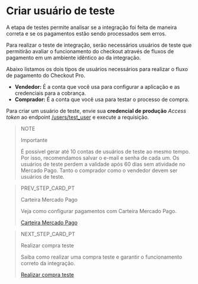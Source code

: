 # Criar usuário de teste

A etapa de testes permite analisar se a integração foi feita de maneira correta e se os pagamentos estão sendo processados sem erros.

Para realizar o teste de integração, serão necessários usuários de teste que permitirão avaliar o funcionamento do checkout através de fluxos de pagamento em um ambiente idêntico ao da integração.

Abaixo listamos os dois tipos de usuários necessários para realizar o fluxo de pagamento do Checkout Pro.

* **Vendedor:** É a conta que você usa para configurar a aplicação e as credenciais para a cobrança.
* **Comprador:** É a conta que você usa para testar o processo de compra.

Para criar um usuário de teste, envie sua **credencial de produção** _Access token_ ao endpoint [/users/test_user](https://www.mercadopago[FAKER][URL][DOMAIN]/developers/pt/reference/test_user/_users_test_user/post) e execute a requisição.

> NOTE
>
> Importante
>
> É possível gerar até 10 contas de usuários de teste ao mesmo tempo. Por isso, recomendamos salvar o e-mail e senha de cada um. Os usuários de teste perdem a validade após 60 dias sem atividade no Mercado Pago. Tanto o comprador como o vendedor devem ser usuários de teste.

> PREV_STEP_CARD_PT
>
> Carteira Mercado Pago  
>
> Veja como configurar pagamentos com Carteira Mercado Pago.
>
> [Carteira Mercado Pago](/developers/pt/docs/checkout-pro/checkout-customization/mp-wallet)

> NEXT_STEP_CARD_PT
>
> Realizar compra teste 
>
> Saiba como realizar uma compra teste e garantir o funcionamento correto da integração.
>
> [Realizar compra teste](/developers/pt/docs/checkout-pro/integration-test/test-purchase)